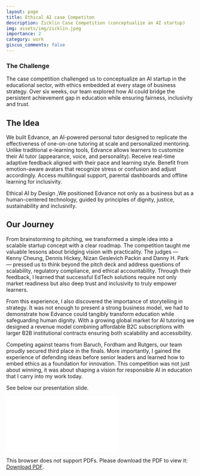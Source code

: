 ```yaml
---
layout: page
title: Ethical AI case Competiton
description: Zicklin Case Competition (conceptualize an AI startup)
img: assets/img/zicklin.jpeg
importance: 2
category: work
giscus_comments: false
---
```


### The Challenge

The case competition challenged us to conceptualize an AI startup in the educational sector, with ethics embedded at every stage of business strategy. Over six weeks, our team explored how AI could bridge the persistent achievement gap in education while ensuring fairness, inclusivity and trust.

## The Idea

We built Edvance, an AI-powered personal tutor designed to replicate the effectiveness of one-on-one tutoring at scale and personalized mentoring. Unlike traditional e-learning tools, Edvance allows learners to customize their AI tutor (appearance, voice, and personality). Receive real-time adaptive feedback aligned with their pace and learning style. Benefit from emotion-aware avatars that recognize stress or confusion and adjust accordingly. Access multilingual support, parental dashboards and offline learning for inclusivity.


Ethical AI by Design ,We positioned Edvance not only as a business but as a human-centered technology, guided by principles of dignity, justice, sustainability and inclusivity.


## Our Journey

From brainstorming to pitching, we transformed a simple idea into a scalable startup concept with a clear roadmap. 
The competition taught me valuable lessons about bridging vision with practicality. The judges — Kenny Cheung, Dennis Hickey, Nizan Geslevich Packin and Danny H. Park — pressed us to think beyond the pitch deck and address questions of scalability, regulatory compliance, and ethical accountability. Through their feedback, I learned that successful EdTech solutions require not only market readiness but also deep trust and inclusivity to truly empower learners.

From this experience, I also discovered the importance of storytelling in strategy. It was not enough to present a strong business model, we had to demonstrate how Edvance could tangibly transform education while safeguarding human dignity. With a growing global market for AI tutoring we designed a revenue model combining affordable B2C subscriptions with larger B2B institutional contracts ensuring both scalability and accessibility.

Competing against teams from Baruch, Fordham and Rutgers, our team proudly secured third place in the finals. More importantly, I gained the experience of defending ideas before senior leaders and learned how to embed ethics as a foundation for innovation. This competition was not just about winning, it was about shaping a vision for responsible AI in education that I carry into my work today.


See below our presentation slide.


<div style="margin-left: auto;margin-right: auto;">
    <object data="../../assets/pdf/Zicklin.pdf" type="application/pdf" width="825px" height="465px">
        <embed src="../../assets/pdf/Zicklin.pdf">
            <p>This browser does not support PDFs. Please download the PDF to view it: 
            <a href="../../assets/pdf/Zicklin.pdf">Download PDF</a>.</p>
        </embed>
    </object>
</div>

